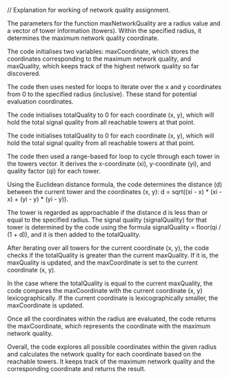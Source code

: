 // Explanation for working of network quality assignment.

The parameters for the function maxNetworkQuality are a radius value and a vector of tower information (towers). Within the specified radius, it determines the maximum network quality coordinate.

The code initialises two variables: maxCoordinate, which stores the coordinates corresponding to the maximum network quality, and maxQuality, which keeps track of the highest network quality so far discovered.

The code then uses nested for loops to iterate over the x and y coordinates from 0 to the specified radius (inclusive). These stand for potential evaluation coordinates.

The code initialises totalQuality to 0 for each coordinate (x, y), which will hold the total signal quality from all reachable towers at that point.

The code initialises totalQuality to 0 for each coordinate (x, y), which will hold the total signal quality from all reachable towers at that point.

The code then used a range-based for loop to cycle through each tower in the towers vector. It derives the x-coordinate (xi), y-coordinate (yi), and quality factor (qi) for each tower.

Using the Euclidean distance formula, the code determines the distance (d) between the current tower and the coordinates (x, y): d = sqrt((xi - x) * (xi - x) + (yi - y) * (yi - y)).

The tower is regarded as approachable if the distance d is less than or equal to the specified radius. The signal quality (signalQuality) for that tower is determined by the code using the formula signalQuality = floor(qi / (1 + d)), and it is then added to the totalQuality.

After iterating over all towers for the current coordinate (x, y), the code checks if the totalQuality is greater than the current maxQuality. If it is, the maxQuality is updated, and the maxCoordinate is set to the current coordinate (x, y).

In the case where the totalQuality is equal to the current maxQuality, the code compares the maxCoordinate with the current coordinate (x, y) lexicographically. If the current coordinate is lexicographically smaller, the maxCoordinate is updated.

Once all the coordinates within the radius are evaluated, the code returns the maxCoordinate, which represents the coordinate with the maximum network quality.

Overall, the code explores all possible coordinates within the given radius and calculates the network quality for each coordinate based on the reachable towers. It keeps track of the maximum network quality and the corresponding coordinate and returns the result.



